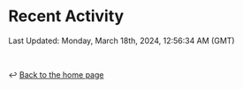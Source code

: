 # Recent Activity

<!--RECENT_ACTIVITY:start-->
<!--RECENT_ACTIVITY:end-->

<!--RECENT_ACTIVITY:last_update-->
Last Updated: Monday, March 18th, 2024, 12:56:34 AM (GMT)
<!--RECENT_ACTIVITY:last_update_end-->

<br>

↩️ [Back to the home page](/README.md)
